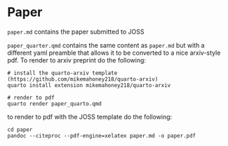 # Paper

`paper.md` contains the paper submitted to JOSS

`paper_quarter.qmd` contains the same content as `paper.md` but with a different yaml preamble that allows it to be converted to a nice arxiv-style pdf. To render to arxiv preprint do the following:

```
# install the quarto-arxiv template (https://github.com/mikemahoney218/quarto-arxiv)
quarto install extension mikemahoney218/quarto-arxiv

# render to pdf
quarto render paper_quarto.qmd
```


to render to pdf with the JOSS template do the following:

```
cd paper
pandoc --citeproc --pdf-engine=xelatex paper.md -o paper.pdf
```